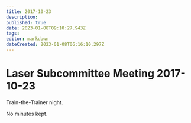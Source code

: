 ```yaml
---
title: 2017-10-23
description: 
published: true
date: 2023-01-08T09:10:27.943Z
tags: 
editor: markdown
dateCreated: 2023-01-08T06:16:10.297Z
---
```


# Laser Subcommittee Meeting 2017-10-23

Train-the-Trainer night.

No minutes kept.